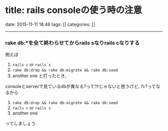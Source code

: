 title: rails consoleの使う時の注意
==========
date: 2015-11-11 18:46
tags: []
categories: []
- - -

### rake db:*を全て終わらせてからrails sなりrails cなりする

例えば
1. `rails c` or `rails s`
2. `rake db:drop && rake db:migrate && rake db:seed`
3. another one
と打ったとき,

consoleとserverで見ているdbが異なる?ってﾜｹじゃないと思うけど,
ｱﾚ?ってなるから

1. `rake db:drop && rake db:migrate && rake db:seed`
2. `rails c` or `rails s`
3. another one

ってしましょう.
